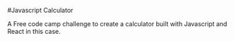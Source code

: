 #Javascript Calculator

A Free code camp challenge to create a calculator built with Javascript and React in this case.
